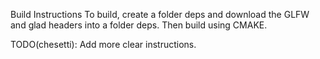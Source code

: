 Build Instructions
To build, create a folder deps and download the GLFW and glad headers into a folder deps.
Then build using CMAKE.

TODO(chesetti): Add more clear instructions.